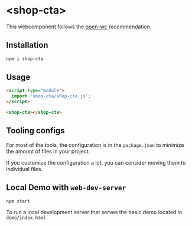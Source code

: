 # \<shop-cta>

This webcomponent follows the [open-wc](https://github.com/open-wc/open-wc) recommendation.

## Installation

```bash
npm i shop-cta
```

## Usage

```html
<script type="module">
  import 'shop-cta/shop-cta.js';
</script>

<shop-cta></shop-cta>
```



## Tooling configs

For most of the tools, the configuration is in the `package.json` to minimize the amount of files in your project.

If you customize the configuration a lot, you can consider moving them to individual files.

## Local Demo with `web-dev-server`

```bash
npm start
```

To run a local development server that serves the basic demo located in `demo/index.html`
